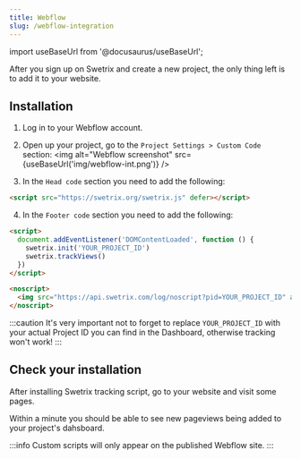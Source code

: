 ```yaml
---
title: Webflow
slug: /webflow-integration
---
```


import useBaseUrl from '@docusaurus/useBaseUrl';

After you sign up on Swetrix and create a new project, the only thing left is to add it to your website.

## Installation
1. Log in to your Webflow account.
   
2. Open up your project, go to the `Project Settings > Custom Code` section:
<img alt="Webflow screenshot" src={useBaseUrl('img/webflow-int.png')} />

3. In the `Head code` section you need to add the following:
```html
<script src="https://swetrix.org/swetrix.js" defer></script>
```

4. In the `Footer code` section you need to add the following:
```html
<script>
  document.addEventListener('DOMContentLoaded', function () {
    swetrix.init('YOUR_PROJECT_ID')
    swetrix.trackViews()
  })
</script>

<noscript>
  <img src="https://api.swetrix.com/log/noscript?pid=YOUR_PROJECT_ID" alt="" referrerpolicy="no-referrer-when-downgrade" />
</noscript>
```

:::caution
It's very important not to forget to replace `YOUR_PROJECT_ID` with your actual Project ID you can find in the Dashboard, otherwise tracking won't work!
:::

## Check your installation
After installing Swetrix tracking script, go to your website and visit some pages.

Within a minute you should be able to see new pageviews being added to your project's dahsboard.

:::info
Custom scripts will only appear on the published Webflow site.
:::